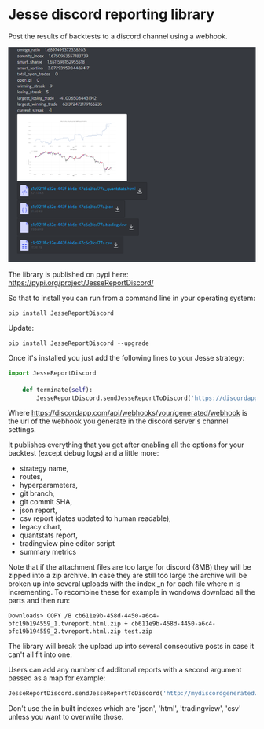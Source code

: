# Jesse discord reporting library

Post the results of backtests to a discord channel using a webhook.

![alt text](https://github.com/qwpto/JesseReportDiscord/blob/release/example1.png?raw=true)

The library is published on pypi here: https://pypi.org/project/JesseReportDiscord/

So that to install you can run from a command line in your operating system:
```
pip install JesseReportDiscord
```
Update:
```
pip install JesseReportDiscord --upgrade
```

Once it's installed you just add the following lines to your Jesse strategy:
```python
import JesseReportDiscord

	def terminate(self):
		JesseReportDiscord.sendJesseReportToDiscord('https://discordapp.com/api/webhooks/your/generated/webhook')
```
Where https://discordapp.com/api/webhooks/your/generated/webhook is the url of the webhook you generate in the discord server's channel settings.


It publishes everything that you get after enabling all the options for your backtest (except debug logs) and a little more:
- strategy name, 
- routes, 
- hyperparameters, 
- git branch,
- git commit SHA,
- json report,
- csv report (dates updated to human readable),
- legacy chart, 
- quantstats report,
- tradingview pine editor script
- summary metrics

Note that if the attachment files are too large for discord (8MB) they will be zipped into a zip archive. In case they are still too large the archive will be broken up into several uploads with the index _n for each file where n is incrementing. To recombine these for example in wondows download all the parts and then run:
```
Downloads> COPY /B cb611e9b-458d-4450-a6c4-bfc19b194559_1.tvreport.html.zip + cb611e9b-458d-4450-a6c4-bfc19b194559_2.tvreport.html.zip test.zip
```

The library will break the upload up into several consecutive posts in case it can't all fit into one.

Users can add any number of additonal reports with a second argument passed as a map for example:
```python
JesseReportDiscord.sendJesseReportToDiscord('http://mydiscordgeneratedwebhook', {'tvreport.html':'relative/path/to/custom/report.html'})
```
Don't use the in built indexes which are 'json', 'html', 'tradingview', 'csv' unless you want to overwrite those.
